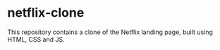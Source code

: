 # netflix-clone
 This repository contains a clone of the Netflix landing page, built using HTML, CSS and JS. 

